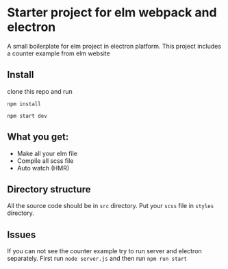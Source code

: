 # Starter project for elm webpack and electron
A small boilerplate for elm project in electron platform. This project includes a counter example from elm website

## Install
clone this repo and run

`npm install`

`npm start dev`
## What you get:

* Make all your elm file
* Compile all scss file
* Auto watch (HMR)

## Directory structure
 All the source code should be in `src` directory. Put your `scss` file in `styles` directory.
 
## Issues
If you can not see the counter example try to run server and electron separately.
First run `node server.js` and then run `npm run start`
 

